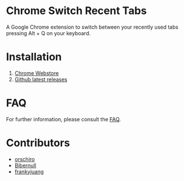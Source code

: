 Chrome Switch Recent Tabs
===========================================================================

A Google Chrome extension to switch between your recently used tabs pressing Alt + Q on your keyboard.

Installation
============

1. [Chrome Webstore](https://chrome.google.com/webstore/detail/toggle-switch-recent-last/odhjcgnlbagjllfbilicalpigimhdcll)
2. [Github latest releases](https://github.com/orschiro/switch-recent-tabs-chrome-extension/releases)

FAQ
===

For further information, please consult the [FAQ](https://github.com/orschiro/switch-recent-tabs-chrome-extension/wiki/FAQ).

Contributors
============

* [orschiro](https://github.com/orschiro)
* [Bibernull](https://github.com/Bibernull)
* [frankyjuang](https://github.com/frankyjuang)
